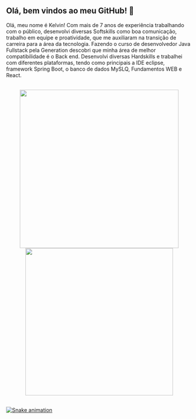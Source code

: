 <h2>Olá, bem vindos ao meu GitHub! 👋 </h2>

<p>Olá, meu nome é Kelvin! Com mais de 7 anos de experiência trabalhando com o público, desenvolvi diversas Softskills como boa comunicação, trabalho em equipe e proatividade, que me auxiliaram na transição de carreira para a área da tecnologia. Fazendo o curso de desenvolvedor Java Fullstack pela Generation descobri que minha área de melhor compatibilidade é o Back end. Desenvolvi diversas Hardskills e trabalhei com diferentes plataformas, tendo como principais a IDE eclipse, framework Spring Boot, o banco de dados MySLQ, Fundamentos WEB e React.</p>
<br>
<div align="center">
  <a href=https://github.com/KeelvinW/KeelvinW">
  <img align="center" width="430px" src="https://github-readme-stats.vercel.app/api?username=KeelvinW&show_icons=true,css&layout=compact&theme=transparent" />
  <img align="center" width="400px" src="https://github-readme-stats.vercel.app/api/top-langs/?username=KeelvinW&layout=compact&theme=transparent" />
</div>
<br>

![Snake animation](https://github.com/KeelvinW/KeelvinW/blob/output/github-contribution-grid-snake.svg)
